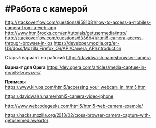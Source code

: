# #Работа с камерой


http://stackoverflow.com/questions/8581081/how-to-access-a-mobiles-camera-from-a-web-app
http://www.html5rocks.com/en/tutorials/getusermedia/intro/
http://stackoverflow.com/questions/6336641/html5-camera-access-through-browser-in-ios
https://developer.mozilla.org/en-US/docs/Mozilla/Firefox_OS/API/Camera_API/Introduction

Старый вариант, но рабочий
https://davidwalsh.name/browser-camera


**Вариант для Opera**
https://dev.opera.com/articles/media-capture-in-mobile-browsers/




**Примеры**
https://www.kirupa.com/html5/accessing_your_webcam_in_html5.htm

https://davidwalsh.name/html5-camera-video-iphone

http://www.webcodegeeks.com/html5/html5-web-camera-example/

https://hacks.mozilla.org/2013/02/cross-browser-camera-capture-with-getusermediawebrtc/